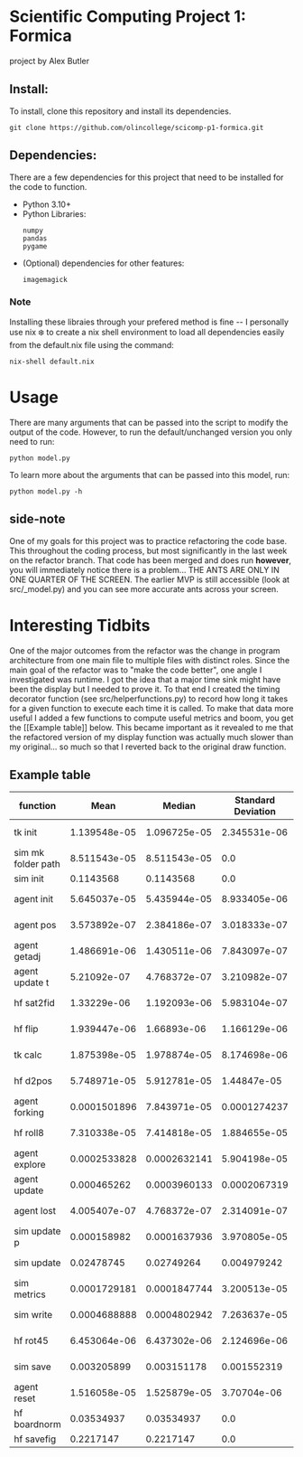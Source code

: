 # Scientific Computing Project 1: Formica
project by Alex Butler

## Install:

To install, clone this repository and install its dependencies.

```
git clone https://github.com/olincollege/scicomp-p1-formica.git
```

## Dependencies:
There are a few dependencies for this project that need to be installed for the code to function. 
- Python 3.10+
- Python Libraries:
    ```
    numpy
    pandas
    pygame
    ```
- (Optional) dependencies for other features:
    ```
    imagemagick
    ```

### Note 
Installing these libraies through your prefered method is fine -- I personally use nix :snowflake: to create a nix shell environment to load all dependencies easily from the default.nix file using the command:
```
nix-shell default.nix
```

# Usage


There are many arguments that can be passed into the script to modify the output 
of the code. However, to run the default/unchanged version you only need to run:
```
python model.py
```

To learn more about the arguments that can be passed into this model, run:
```
python model.py -h
```

## side-note
One of my goals for this project was to practice refactoring the code base. This 
throughout the coding process, but most significantly in the last week on the refactor
branch. That code has been merged and does run **however**, you will immediately 
notice there is a problem... THE ANTS ARE ONLY IN ONE QUARTER OF THE SCREEN. The
earlier MVP is still accessible (look at src/_model.py) and you can see more accurate 
ants across your screen.

# Interesting Tidbits

One of the major outcomes from the refactor was the change in program architecture from
one main file to multiple files with distinct roles. Since the main goal of the refactor 
was to "make the code better", one angle I investigated was runtime. I got the 
idea that a major time sink might have been the display but I needed to prove it. 
To that end I created the timing decorator function (see src/helperfunctions.py) to record how long it takes for a given function to
execute each time it is called. To make that data more useful I added a few functions 
to compute useful metrics and boom, you get the [[Example table]] below. This became important 
as it revealed to me that the refactored version of my display function was 
actually much slower than my original... so much so that I reverted back to the 
original draw function. 

## Example table
| function | Mean | Median | Standard Deviation | Variance | Min | Max | Count | Total Time |
| -------- | ---- | ------ | ------------------ | -------- | --- | --- | ---------- | ---------- |
| tk init | 1.139548e-05 | 1.096725e-05 | 2.345531e-06 | 5.501515e-12 | 1.430511e-06 | 2.0504e-05 | 103 | 0.001173735 |
| sim mk folder path | 8.511543e-05 | 8.511543e-05 | 0.0 | 0.0 | 8.511543e-05 | 8.511543e-05 | 1 | 8.511543e-05 |
| sim init | 0.1143568 | 0.1143568 | 0.0 | 0.0 | 0.1143568 | 0.1143568 | 1 | 0.1143568 |
| agent init | 5.645037e-05 | 5.435944e-05 | 8.933405e-06 | 7.980572e-11 | 4.577637e-05 | 0.0001056194 | 100 | 0.005645037 |
| agent pos | 3.573892e-07 | 2.384186e-07 | 3.018333e-07 | 9.110332e-14 | 0.0 | 4.076958e-05 | 95419 | 0.03410172 |
| agent getadj | 1.486691e-06 | 1.430511e-06 | 7.843097e-07 | 6.151418e-13 | 4.768372e-07 | 3.361702e-05 | 95050 | 0.14131 |
| agent update t | 5.21092e-07 | 4.768372e-07 | 3.210982e-07 | 1.031041e-13 | 0.0 | 2.932549e-05 | 95050 | 0.04952979 |
| hf sat2fid | 1.33229e-06 | 1.192093e-06 | 5.983104e-07 | 3.579754e-13 | 4.768372e-07 | 4.172325e-05 | 95050 | 0.1266341 |
| hf flip | 1.939447e-06 | 1.66893e-06 | 1.166129e-06 | 1.359857e-12 | 7.152557e-07 | 6.484985e-05 | 119311 | 0.2313974 |
| tk calc | 1.875398e-05 | 1.978874e-05 | 8.174698e-06 | 6.682568e-11 | 2.861023e-06 | 0.0003857613 | 132045 | 2.47637 |
| hf d2pos | 5.748971e-05 | 5.912781e-05 | 1.44847e-05 | 2.098067e-10 | 3.361702e-05 | 0.0006928444 | 104902 | 6.030786 |
| agent forking | 0.0001501896 | 7.843971e-05 | 0.0001274237 | 1.62368e-08 | 4.267693e-05 | 0.001280546 | 90339 | 13.56798 |
| hf roll8 | 7.310338e-05 | 7.414818e-05 | 1.884655e-05 | 3.551924e-10 | 3.409386e-05 | 0.0002217293 | 14563 | 1.064605 |
| agent explore | 0.0002533828 | 0.0002632141 | 5.904198e-05 | 3.485955e-09 | 0.0001366138 | 0.0008790493 | 14563 | 3.690014 |
| agent update | 0.000465262 | 0.0003960133 | 0.0002067319 | 4.273807e-08 | 0.0001940727 | 0.002693892 | 95050 | 44.22315 |
| agent lost | 4.005407e-07 | 4.768372e-07 | 2.314091e-07 | 5.355017e-14 | 0.0 | 2.884865e-05 | 95050 | 0.03807139 |
| sim update p | 0.000158982 | 0.0001637936 | 3.970805e-05 | 1.576729e-09 | 6.985664e-05 | 0.0003700256 | 1000 | 0.158982 |
| sim update | 0.02478745 | 0.02749264 | 0.004979242 | 2.479285e-05 | 0.01625395 | 0.03272843 | 1000 | 24.78745 |
| sim metrics | 0.0001729181 | 0.0001847744 | 3.200513e-05 | 1.024328e-09 | 0.0001168251 | 0.0003437996 | 1000 | 0.1729181 |
| sim write | 0.0004688888 | 0.0004802942 | 7.263637e-05 | 5.276042e-09 | 0.000341177 | 0.001063347 | 1000 | 0.4688888 |
| hf rot45 | 6.453064e-06 | 6.437302e-06 | 2.124696e-06 | 4.514333e-12 | 3.099442e-06 | 0.0002686977 | 91433 | 0.590023 |
| sim save | 0.003205899 | 0.003151178 | 0.001552319 | 2.409694e-06 | 0.00201273 | 0.01074982 | 101 | 0.3237958 |
| agent reset | 1.516058e-05 | 1.525879e-05 | 3.70704e-06 | 1.374215e-11 | 6.914139e-06 | 3.695488e-05 | 369 | 0.005594254 |
| hf boardnorm | 0.03534937 | 0.03534937 | 0.0 | 0.0 | 0.03534937 | 0.03534937 | 1 | 0.03534937 |
| hf savefig | 0.2217147 | 0.2217147 | 0.0 | 0.0 | 0.2217147 | 0.2217147 | 1 | 0.2217147 |

